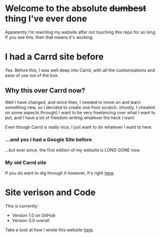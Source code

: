 # Welcome to the absolute ~~dumbest~~ thing I've ever done
Apparently I'm rewriting my website after not touching this repo for so long. If you see this, then that means it's working.

# I had a Carrd site before
Yes. Before this, I was well deep into Carrd, with all the customizations and ease of use out of the box. 

## Why this over Carrd now?
Well I have changed, and since then, I needed to move on and learn something new, so I decided to create one from scratch. (mostly, I cheated on some aspects through) I want to be very freelancing over what I want to put, and I have a lot of freedom writing whatever the heck I want.

Even though Carrd is really nice, I just want to do whatever I want to here.

### ...and yes I had a Google Site before
...but ever since, the first edition of my website is LONG GONE now.

### My old Carrd site
If you do want to dig through it however, it's right [here](https://kirbix12.carrd.co).

# Site verison and Code
This is currently:
- Version 1.0 on GitHub
- Version 3.0 overall

Take a look at how I wrote this website [here](https://github.com/k1yrix/k1yrix.github.io).